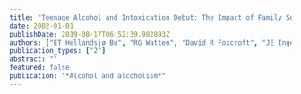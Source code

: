 ```yaml
---
title: "Teenage Alcohol and Intoxication Debut: The Impact of Family Socialization Factors, Living Area and Participation in Organized Sports"
date: 2002-01-01
publishDate: 2019-08-17T06:52:39.982893Z
authors: ["ET Hellandsjø Bu", "RG Watten", "David R Foxcroft", "JE Ingebrigtsen", "G Relling"]
publication_types: ["2"]
abstract: ""
featured: false
publication: "*Alcohol and alcoholism*"
---
```


